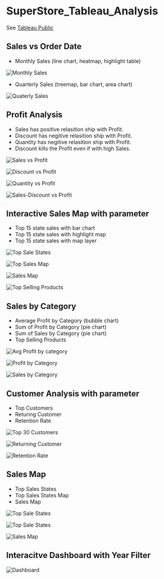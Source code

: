 # SuperStore_Tableau_Analysis

See [Tableau Public](https://public.tableau.com/app/profile/celine7593/viz/SuperStore_16767861451250/SuperStoreStory)
## Sales vs Order Date 
  -  Monthly Sales (line chart, heatmap, highlight table)
  
  ![Monthly Sales](https://user-images.githubusercontent.com/105877888/216689963-8927729e-d6c0-4c51-ae1c-5ba1b7e7ed14.png)

  -  Quarterly Sales (treemap, bar chart, area chart)
  
  ![Quaterly Sales](https://user-images.githubusercontent.com/105877888/216689992-a1e27f12-c488-4ff6-b1ce-e6b4f1726003.png)

## Profit Analysis
  - Sales has positive relasition ship with Profit.
  - Discount has negitive relasition ship with Profit.
  - Quantity has negitive relasition ship with Profit.
  - Discount kills the Profit even if with high Sales.
  
![Sales vs Profit](https://user-images.githubusercontent.com/105877888/218369198-cff343f2-0741-40bb-9859-4d21b57eb568.png)


![Discount vs Profit](https://user-images.githubusercontent.com/105877888/218369267-c705e9b9-7fb1-4a75-b5c0-f627ba66871c.png)


![Quantity vs Profit](https://user-images.githubusercontent.com/105877888/218369318-5f864fff-a34b-4430-bc65-1dcbc36bbc6b.png)

![Sales-Discount vs Profit](https://user-images.githubusercontent.com/105877888/218369342-519223c5-178a-4536-8690-42f5231ce657.png)

## Interactive Sales Map with parameter
  - Top 15 state sales with bar chart
  - Top 15 state sales with highlight map
  - Top 15 state sales with map layer
  
  ![Top Sale States](https://user-images.githubusercontent.com/105877888/218370119-77f5315a-f3b2-4ede-a188-c190e60f6b40.png)

  ![Top Sales Map](https://user-images.githubusercontent.com/105877888/218370143-7d07b692-d7ff-4e2d-86d9-507aeaea647b.png)

  ![Sales Map](https://user-images.githubusercontent.com/105877888/218370219-8b7e3a5a-85b7-4258-8404-fda26f0f4f15.png)
  
  ![Top Selling Products](https://user-images.githubusercontent.com/105877888/218394192-e5f789ab-ce9b-4769-b7cc-8f48c51b9076.png)


## Sales by Category

  - Average Profit by Category (bubble chart)
  - Sum of Profit by Category (pie chart)
  - Sum of Sales by Category (pie chart)
  - Top Selling Products
  
  ![Avg Profit by category](https://user-images.githubusercontent.com/105877888/218370722-901c72c5-4448-44d5-ac8d-10dd192eb15e.png)

  ![Profit by Category](https://user-images.githubusercontent.com/105877888/218370803-1bb15f58-68eb-41ea-a49c-102a5a0f7b4d.png)


  ![Sales by Category](https://user-images.githubusercontent.com/105877888/218370825-0f9ec1ea-2eae-41de-9f61-b6cb50db9a11.png)

## Customer Analysis with parameter
  - Top Customers
  - Returing Customer
  - Retention Rate

  ![Top 30 Customers](https://user-images.githubusercontent.com/105877888/218393845-f357a448-8cc1-4d3f-9a84-67d9103b9c9a.png)

  ![Returning Customer](https://user-images.githubusercontent.com/105877888/218371029-976c229b-3522-4d8d-bd3f-c3d818afc346.png)
  
  ![Retention Rate](https://user-images.githubusercontent.com/105877888/218393959-2d3759c0-2b22-4a82-a025-070994676c4c.png)
  
##  Sales Map
  - Top Sales States
  - Top Sales States Map
  - Sales Map
  

![Top Sale States](https://user-images.githubusercontent.com/105877888/218394479-872292bf-4484-4341-b287-aa56a4f55d56.png)

![Top Sale States](https://user-images.githubusercontent.com/105877888/218394616-73d646c4-682c-4c88-856b-28edc6edd338.png)

![Sales Map](https://user-images.githubusercontent.com/105877888/218394638-fe371928-fcbf-44dc-843b-b3e328f4849c.png)


  
## Interacitve Dashboard with Year Filter
  ![Dashboard](https://user-images.githubusercontent.com/105877888/218371161-1bc2454f-6568-414d-93b2-f139f06cecfd.png)


